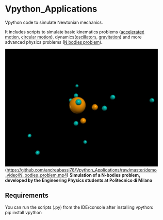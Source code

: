 # Vpython_Applications
Vpython code to simulate Newtonian mechanics. 

It includes scripts to simulate basic kinematics problems ([accelerated motion], [circular motion]), dynamics([oscillators], [gravitation]) and more advanced physics problems ([N bodies problem]).

![raw](https://github.com/andreabassi78/Vpython_Applications/raw/master/demo_video/image.jpg)(https://github.com/andreabassi78/Vpython_Applications/raw/master/demo_video/N_bodies_problem.mp4)
**Simulation  of a N-bodies problem, developed by the Engineering Physics students at Politecnico di Milano**


## Requirements
You can run the scripts (.py) from the IDE/console after installing vpython:
    pip install vpython


[accelerated motion]: https://github.com/andreabassi78/Vpython_Applications/blob/master/simple_motion.py
[circular motion]: https://github.com/andreabassi78/Vpython_Applications/blob/master/simple_circular_motion.py
[oscillators]: https://github.com/andreabassi78/Vpython_Applications/blob/master/simple_oscillator.py
[gravitation]: https://github.com/andreabassi78/Vpython_Applications/blob/master/simple_gravitation.py
[N bodies problem]: https://github.com/andreabassi78/Vpython_Applications/blob/master/N_bodies_problem.py